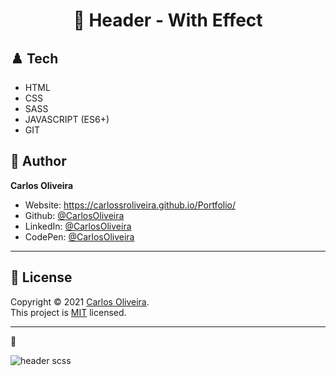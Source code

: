 <h1 align="center"> 🏴󠁧󠁢󠁥󠁮󠁧󠁿 Header - With Effect</h1>


## ♟️ Tech 

* HTML
* CSS
* SASS
* JAVASCRIPT (ES6+)
* GIT

## 👤 Author

**Carlos Oliveira**

* Website:  https://carlossroliveira.github.io/Portfolio/
* Github:   [@CarlosOliveira](https://github.com/carlossroliveira)
* LinkedIn: [@CarlosOliveira](https://www.linkedin.com/in/carlos-oliveira-ab93941a1/)
* CodePen:  [@CarlosOliveira](https://codepen.io/carlosjs)

---

## 📝 License

Copyright © 2021 [Carlos Oliveira](https://github.com/carlossroliveira).<br />
This project is [MIT](https://pt.wikipedia.org/wiki/Licen%C3%A7a_MIT) licensed.

***
🖤 <br />

![header scss](https://user-images.githubusercontent.com/63623377/112684798-55084580-8e52-11eb-8600-98650975d850.gif)

